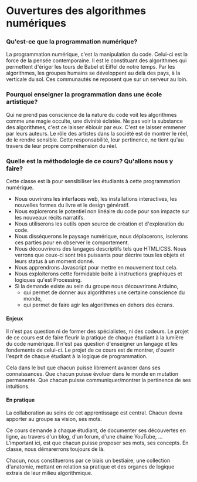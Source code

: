 <h1>Ouvertures des algorithmes numériques</h1>

<h3>Qu'est-ce que la programmation numérique?</h3>
<p>
	La programmation numérique, c'est la manipulation du code.
	Celui-ci est la force de la pensée contemporaine.
	Il est le constituant des algorithmes qui permettent d'ériger
	les tours de Babel et Eiffel de notre temps.
	Par les algorithmes, les groupes humains se développent au delà des pays,
	à la verticale du sol. Ces communautés ne reposent que sur un serveur au loin.
</p>

<h3>Pourquoi enseigner la programmation dans une école artistique?</h3>
<p>
	Qui ne prend pas conscience de la nature du code voit les algorithmes
	comme une magie occulte, une divinité éclatée. Ne pas voir la substance des algorithmes,
	c'est ce laisser éblouir par eux. C'est se laisser emmener par leurs auteurs.
	Le rôle des artistes dans la société est de montrer le réel, de le rendre sensible.
	Cette responsabilité, leur pertinence, ne tient qu'au travers de leur propre compréhension du réel.
</p>

<h3>Quelle est la méthodologie de ce cours? Qu'allons nous y faire?</h3>
<p>
	Cette classe est là pour sensibiliser les étudiants à cette programmation numérique.
	<ul>
		<li>Nous ouvrirons les interfaces web, les installations interactives, les nouvelles formes du livre et le design génératif.</li>
		<li>Nous explorerons le potentiel non linéaire du code pour son impacte sur les nouveaux récits narratifs.</li>
		<li>Nous utiliserons les outils open source de création et d'exploration du code.</li>
		<li>Nous disséquerons le paysage numérique, nous déplacerons, isolerons ces parties pour en observer​ le comportement.</li>
		<li>Nous découvrirons des langages descriptifs tels que HTML/CSS. Nous verrons que ceux-ci sont très puissants pour décrire tous les objets et leurs status à un moment donné.</li>
		<li>Nous apprendrons Javascript pour mettre en mouvement tout cela.</li>
		<li>Nous exploiterons cette formidable boite à instructions graphiques et logiques qu'est Processing.</li>
		<li>Si la demande existe au sein du groupe nous découvrirons Arduino, 
			<ul>
				<li>qui permet de donner aux algorithmes une certaine conscience du monde,</li> 
				<li>qui permet de faire agir les algorithmes en dehors des écrans.</li>
			</ul>
		</li>
	</ul>
	<h4>Enjeux</h4>
	<p>
		Il n'est pas question ni de former des spécialistes, ni des codeurs. 
		Le projet de ce cours est de faire fleurir la pratique de chaque étudiant à la lumière du code numérique.
		Il n'est pas question d'enseigner un langage et les fondements de celui-ci. 
		Le projet de ce cours est de montrer, d'ouvrir l'esprit de chaque étudiant à la logique de programmation.
	</p>
	<p>
		Cela dans le but que chacun puisse librement avancer dans ses connaissances. 
		Que chacun puisse évoluer dans le monde en mutation permanente. 
		Que chacun puisse communiquer/montrer la pertinence de ses intuitions.
	</p>
	<h4>En pratique</h4>
	<p>
		La collaboration au seins de cet apprentissage est central. 
		Chacun devra apporter au groupe sa vision, ses mots. 
	</p>
	<p>
		Ce cours demande à chaque étudiant, de documenter ses découvertes en ligne, au travers d'un blog, d'un forum, d'une chaine YouTube, ... 
		L'important ici, est que chacun puisse proposer ses mots, ses concepts. En classe, nous démarerrons toujours de là.
	</p>
	<p>
		Chacun, nous constituerons par ce biais un bestiaire, une collection d'anatomie, 
		mettant en relation sa pratique et des organes de logique extrais de leur milieu algorithmique.
	</p>
</p>
